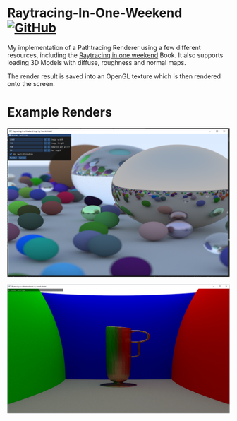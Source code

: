 # Raytracing-In-One-Weekend [![GitHub](https://img.shields.io/github/license/ItsMeNiV/Raytracing-In-One-Weekend?style=flat-square)](https://github.com/ItsMeNiv/Raytracing-In-One-Weekend/blob/main/LICENSE)
My implementation of a Pathtracing Renderer using a few different resources, including the [Raytracing in one weekend](https://raytracing.github.io/books/RayTracingInOneWeekend.html) Book.
It also supports loading 3D Models with diffuse, roughness and normal maps.

The render result is saved into an OpenGL texture which is then rendered onto the screen.

# Example Renders
![Bookcover](/assets/Titleimage_Render.png?raw=true "Raytracing in a weekend cover example")

![Shinymodel](/assets/Brass_vase_Render.png?raw=true "Imported model")